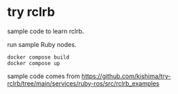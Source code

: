 # try rclrb

sample code to learn rclrb.


run sample Ruby nodes.

```
docker compose build
docker compose up
```

sample code comes from https://github.com/kishima/try-rclrb/tree/main/services/ruby-ros/src/rclrb_examples

